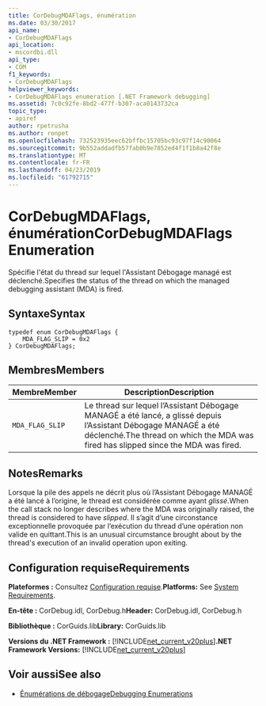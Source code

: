 ```yaml
---
title: CorDebugMDAFlags, énumération
ms.date: 03/30/2017
api_name:
- CorDebugMDAFlags
api_location:
- mscordbi.dll
api_type:
- COM
f1_keywords:
- CorDebugMDAFlags
helpviewer_keywords:
- CorDebugMDAFlags enumeration [.NET Framework debugging]
ms.assetid: 7c0c92fe-8bd2-477f-b307-aca0143732ca
topic_type:
- apiref
author: rpetrusha
ms.author: ronpet
ms.openlocfilehash: 732523935eec62bffbc15705bc93c97f14c90064
ms.sourcegitcommit: 9b552addadfb57fab0b9e7852ed4f1f1b8a42f8e
ms.translationtype: MT
ms.contentlocale: fr-FR
ms.lasthandoff: 04/23/2019
ms.locfileid: "61792715"
---
```

# <a name="cordebugmdaflags-enumeration"></a><span data-ttu-id="77c50-102">CorDebugMDAFlags, énumération</span><span class="sxs-lookup"><span data-stu-id="77c50-102">CorDebugMDAFlags Enumeration</span></span>
<span data-ttu-id="77c50-103">Spécifie l'état du thread sur lequel l'Assistant Débogage managé est déclenché.</span><span class="sxs-lookup"><span data-stu-id="77c50-103">Specifies the status of the thread on which the managed debugging assistant (MDA) is fired.</span></span>  
  
## <a name="syntax"></a><span data-ttu-id="77c50-104">Syntaxe</span><span class="sxs-lookup"><span data-stu-id="77c50-104">Syntax</span></span>  
  
```  
typedef enum CorDebugMDAFlags {  
    MDA_FLAG_SLIP = 0x2  
} CorDebugMDAFlags;  
```  
  
## <a name="members"></a><span data-ttu-id="77c50-105">Membres</span><span class="sxs-lookup"><span data-stu-id="77c50-105">Members</span></span>  
  
|<span data-ttu-id="77c50-106">Membre</span><span class="sxs-lookup"><span data-stu-id="77c50-106">Member</span></span>|<span data-ttu-id="77c50-107">Description</span><span class="sxs-lookup"><span data-stu-id="77c50-107">Description</span></span>|  
|------------|-----------------|  
|`MDA_FLAG_SLIP`|<span data-ttu-id="77c50-108">Le thread sur lequel l’Assistant Débogage MANAGÉ a été lancé, a glissé depuis l’Assistant Débogage MANAGÉ a été déclenché.</span><span class="sxs-lookup"><span data-stu-id="77c50-108">The thread on which the MDA was fired has slipped since the MDA was fired.</span></span>|  
  
## <a name="remarks"></a><span data-ttu-id="77c50-109">Notes</span><span class="sxs-lookup"><span data-stu-id="77c50-109">Remarks</span></span>  
 <span data-ttu-id="77c50-110">Lorsque la pile des appels ne décrit plus où l’Assistant Débogage MANAGÉ a été lancé à l’origine, le thread est considérée comme ayant *glissé*.</span><span class="sxs-lookup"><span data-stu-id="77c50-110">When the call stack no longer describes where the MDA was originally raised, the thread is considered to have *slipped*.</span></span> <span data-ttu-id="77c50-111">Il s’agit d’une circonstance exceptionnelle provoquée par l’exécution du thread d’une opération non valide en quittant.</span><span class="sxs-lookup"><span data-stu-id="77c50-111">This is an unusual circumstance brought about by the thread's execution of an invalid operation upon exiting.</span></span>  
  
## <a name="requirements"></a><span data-ttu-id="77c50-112">Configuration requise</span><span class="sxs-lookup"><span data-stu-id="77c50-112">Requirements</span></span>  
 <span data-ttu-id="77c50-113">**Plateformes :** Consultez [Configuration requise](../../../../docs/framework/get-started/system-requirements.md).</span><span class="sxs-lookup"><span data-stu-id="77c50-113">**Platforms:** See [System Requirements](../../../../docs/framework/get-started/system-requirements.md).</span></span>  
  
 <span data-ttu-id="77c50-114">**En-tête :** CorDebug.idl, CorDebug.h</span><span class="sxs-lookup"><span data-stu-id="77c50-114">**Header:** CorDebug.idl, CorDebug.h</span></span>  
  
 <span data-ttu-id="77c50-115">**Bibliothèque :** CorGuids.lib</span><span class="sxs-lookup"><span data-stu-id="77c50-115">**Library:** CorGuids.lib</span></span>  
  
 <span data-ttu-id="77c50-116">**Versions du .NET Framework :** [!INCLUDE[net_current_v20plus](../../../../includes/net-current-v20plus-md.md)]</span><span class="sxs-lookup"><span data-stu-id="77c50-116">**.NET Framework Versions:** [!INCLUDE[net_current_v20plus](../../../../includes/net-current-v20plus-md.md)]</span></span>  
  
## <a name="see-also"></a><span data-ttu-id="77c50-117">Voir aussi</span><span class="sxs-lookup"><span data-stu-id="77c50-117">See also</span></span>

- [<span data-ttu-id="77c50-118">Énumérations de débogage</span><span class="sxs-lookup"><span data-stu-id="77c50-118">Debugging Enumerations</span></span>](../../../../docs/framework/unmanaged-api/debugging/debugging-enumerations.md)
